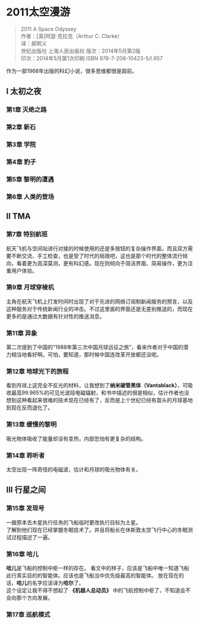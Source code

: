 # 2011太空漫游

> 2011 A Space Odyssey  
> 作者：[英]阿瑟·克拉克（Arthur C. Clarke）  
> 译：郝明义  
> 世纪出版社 上海人民出版社
> 版次：2014年5月第2版  
> 印次：2014年5月第1次印刷
> ISBN 978-7-208-10423-5/I.957

作为一部1968年出版的科幻小说，很多思维都很是超前。

## I 太初之夜

### 第1章 灭绝之路

### 第2章 新石

### 第3章 学院

### 第4章 豹子

### 第5章 黎明的遭遇

### 第6章 人类的登场

## II TMA

### 第7章 特别航班

航天飞机与空间站进行对接的时候使用的还是多按钮的复杂操作界面，而且双方需要不断交流、手工检查，也是受了时代的局限吧，这也是那个时代的整体流行倾向，看着更为高深莫测，更有科幻感。现在则倾向于简洁界面、简易操作，更为注重用户体验。

### 第9章 月球穿棱机

主角在航天飞机上打发时间时出现了对于先进的网络订阅制新闻服务的预言，以及这种服务对于传统新闻行业的冲击。不过这里面的界面还是无差别推送的，而现在更多的是通过大数据有针对性的推送消息。

### 第11章 异象

第二次提到了中国的“1988年第三次中国月球远征之旅”，看来作者对于中国的潜力相当地看好啊。可怕，要知道，那时候中国连改革开放都还没呢。

### 第12章 地球光下的旅程

看到月球上这完全不反光的材料，让我想到了**纳米碳管黑体（Vantablack）**，可吸收最高99.965%的可见光波段电磁辐射，和书中描述的很是相似，估计作者也没想到这种看起来很难的技术现在已经有了，反而是上个世纪已经有苗头的月球基地到现在反而退化了。

### 第13章 缓慢的黎明

吸光物体吸收了能量却没有变热，内部恐怕有更复杂的结构。

### 第14章 聆听者

太空出现一阵奇怪的电磁波，估计和月球的吸光物体有关。

## III 行星之间

### 第15章 发现号

一艘原本去木星执行任务的飞船临时更改执行目标为土星。  
了解到他们现在已经掌握冬眠技术了。并且将船长在休斯敦太空飞行中心的冬眠测试过程描述了一遍。

### 第16章 哈儿

**哈儿**是飞船的控制中枢一样的存在。
看文中的样子，应该是飞船中唯一知道飞船此行真实目的的智能体。应该也是飞船当中优先级最高的智能体。
放在现在的话，**哈儿**的名字应该译为**哈尔**了。  
这个设定让我不得不想起了 **《机器人总动员》** 中的飞航控制中枢了，不知道会不会向那个方向发展。

### 第17章 巡航模式
